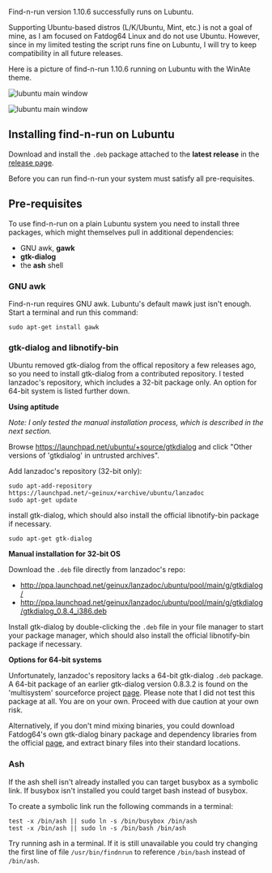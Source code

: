 Find-n-run version 1.10.6 successfully runs on Lubuntu.

Supporting Ubuntu-based distros (L/K/Ubuntu, Mint, etc.) is not
a goal of mine, as I am focused on Fatdog64 Linux and do not use
Ubuntu. However, since in my limited testing the script runs fine on
Lubuntu, I will try to keep compatibility in all future releases.

Here is a picture of find-n-run 1.10.6 running on Lubuntu with the WinAte
theme.

![lubuntu main window](images/lubuntu-winate-pub-main.png)

![lubuntu main window](usr/share/doc/findnrun/images/lubuntu-winate-pub-main.png)

## Installing find-n-run on Lubuntu

Download and install the `.deb` package attached to the **latest release**
in the [release page](http://github.com/step-/find-n-run/releases/).

Before you can run find-n-run your system must satisfy all pre-requisites.

## Pre-requisites

To use find-n-run on a plain Lubuntu system you need to install three
packages, which might themselves pull in additional dependencies:

 * GNU awk, **gawk**
 * **gtk-dialog**
 * the **ash** shell

### GNU awk

Find-n-run requires GNU awk. Lubuntu's default mawk just isn't enough.
Start a terminal and run this command:

    sudo apt-get install gawk

### gtk-dialog and libnotify-bin

Ubuntu removed gtk-dialog from the offical repository a few releases ago,
so you need to install gtk-dialog from a contributed repository.
I tested lanzadoc's repository, which includes a 32-bit package only.
An option for 64-bit system is listed further down.

**Using aptitude**

_Note: I only tested the manual installation process, which is described
in the next section._

Browse https://launchpad.net/ubuntu/+source/gtkdialog
and click "Other versions of 'gtkdialog' in untrusted archives".

Add lanzadoc's repository (32-bit only):

    sudo apt-add-repository https://launchpad.net/~geinux/+archive/ubuntu/lanzadoc
    sudo apt-get update

install gtk-dialog, which should
also install the official libnotify-bin package if necessary.

    sudo apt-get gtk-dialog

**Manual installation for 32-bit OS**

Download the `.deb` file directly from lanzadoc's repo:

 * http://ppa.launchpad.net/geinux/lanzadoc/ubuntu/pool/main/g/gtkdialog/
 * http://ppa.launchpad.net/geinux/lanzadoc/ubuntu/pool/main/g/gtkdialog/gtkdialog_0.8.4_i386.deb

Install gtk-dialog by double-clicking the `.deb` file in your file manager
to start your package manager, which should
also install the official libnotify-bin package if necessary.

**Options for 64-bit systems**

Unfortunately, lanzadoc's repository lacks a 64-bit gtk-dialog `.deb` package.
A 64-bit package of an earlier gtk-dialog version 0.8.3.2 is found
on the 'multisystem' sourceforce project
[page](http://sourceforge.net/projects/multisystem/files/gtkdialog-deb/).
Please note that I did not test this package at all.
You are on your own.  Proceed with due caution at your own risk.

Alternatively, if you don't mind mixing binaries, you could download
Fatdog64's own gtk-dialog binary package and dependency libraries from
the official [page](http://distro.ibiblio.org/fatdog/packages/700/),
and extract binary files into their standard locations.

### Ash

If the ash shell isn't already installed you can target busybox as
a symbolic link.
If busybox isn't installed you could target bash instead of busybox.

To create a symbolic link run the following commands in a terminal:

    test -x /bin/ash || sudo ln -s /bin/busybox /bin/ash
    test -x /bin/ash || sudo ln -s /bin/bash /bin/ash

Try running ash in a terminal. If it is still unavailable you could try
changing the first line of file `/usr/bin/findnrun` to reference
`/bin/bash` instead of `/bin/ash`.

